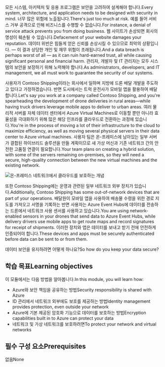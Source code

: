 <span data-ttu-id="59952-101">모든 시스템, 아키텍처 및 응용 프로그램은 보안을 고려하여 설계해야 합니다.</span><span class="sxs-lookup"><span data-stu-id="59952-101">Every system, architecture, and application needs to be designed with security in mind.</span></span> <span data-ttu-id="59952-102">너무 많은 위험에 노출됩니다.</span><span class="sxs-lookup"><span data-stu-id="59952-102">There's just too much at risk.</span></span> <span data-ttu-id="59952-103">예를 들어 서비스 거부 공격으로 인해 비즈니스를 수행할 수 없습니다.</span><span class="sxs-lookup"><span data-stu-id="59952-103">For instance, a denial of service attack prevents you from doing business.</span></span> <span data-ttu-id="59952-104">웹 사이트가 손상되면 회사의 명성이 훼손될 수 있습니다.</span><span class="sxs-lookup"><span data-stu-id="59952-104">Defacement of your website damages your reputation.</span></span> <span data-ttu-id="59952-105">데이터 위반은 힘들게 얻은 신뢰를 손상시킬 수 있으므로 최악의 상황입니다. &mdash; 이 결과 상당한 개인 및 재무 위험이 초래됩니다.</span><span class="sxs-lookup"><span data-stu-id="59952-105">And a data breach is perhaps worst of all &mdash; as it can ruin hard-earned trust, all while causing significant personal and financial harm.</span></span> <span data-ttu-id="59952-106">관리자, 개발자 및 IT 관리자는 모두 시스템의 보안을 보장하기 위해 노력해야 합니다.</span><span class="sxs-lookup"><span data-stu-id="59952-106">As administrators, developers, and IT management, we all must work to guarantee the security of our systems.</span></span>

<span data-ttu-id="59952-107">사용자가 Contoso Shipping이라는 회사에서 일하며 지방에 드론 배달 개발을 주도하고 있다고 가정하겠습니다. 반면 도시에서는 트럭 운전사가 모바일 앱을 활용하여 배달합니다.</span><span class="sxs-lookup"><span data-stu-id="59952-107">Let's say you work at a company called Contoso Shipping, and you're spearheading the development of drone deliveries in rural areas—while having truck drivers leverage mobile apps to deliver to urban areas.</span></span> <span data-ttu-id="59952-108">여러 물리적 서버를 자체 데이터 센터에서 Azure Virtual Machines로 이동할 뿐만 아니라 효율성을 극대화하기 위해 많은 해당 인프라를 클라우드로 전환하는 과정에 있습니다.</span><span class="sxs-lookup"><span data-stu-id="59952-108">You're in the process of moving a lot of their infrastructure to the cloud to maximize efficiency, as well as moving several physical servers in their data center to Azure virtual machines.</span></span> <span data-ttu-id="59952-109">사용자 팀은 온-프레미스에 남아있는 일부 서버가 결합된 하이브리드 솔루션을 만들 계획이므로 새 가상 머신과 기존 네트워크 간의 안전한 고품질 연결이 필요합니다.</span><span class="sxs-lookup"><span data-stu-id="59952-109">Your team plans on creating a hybrid solution, with some of the servers remaining on-premises, so they will need a secure, high-quality connection between the new virtual machines and the existing network.</span></span>

![온-프레미스 네트워크에서 클라우드를 보호하는 개념](../media/1-heading.png)

<span data-ttu-id="59952-111">또한 Contoso Shipping에는 운영과 관련된 일부 네트워크 외부 장치가 있습니다.</span><span class="sxs-lookup"><span data-stu-id="59952-111">Additionally, Contoso Shipping has some out-of-network devices that are part of your operations.</span></span> <span data-ttu-id="59952-112">배달원이 모바일 앱을 사용하여 배송물 수령을 위한 경로 지도를 가져오고 서명을 기록하는 반면 사용자는 Azure Event Hubs에 데이터를 전송하는 드론에서 네트워크 사용 센서를 사용하고 있습니다.</span><span class="sxs-lookup"><span data-stu-id="59952-112">You are using network-enabled sensors in your drones that send data to Azure Event Hubs, while delivery drivers use mobile apps to get route maps and record signatures for receipt of shipments.</span></span> <span data-ttu-id="59952-113">이러한 장치와 앱은 데이터를 보내고 받기 전에 안전하게 인증되어야 합니다.</span><span class="sxs-lookup"><span data-stu-id="59952-113">These devices and apps must be securely authenticated before data can be sent to or from them.</span></span>

<span data-ttu-id="59952-114">데이터 보안을 유지하려면 어떻게 하나요?</span><span class="sxs-lookup"><span data-stu-id="59952-114">So how do you keep your data secure?</span></span>

## <a name="learning-objectives"></a><span data-ttu-id="59952-115">학습 목표</span><span class="sxs-lookup"><span data-stu-id="59952-115">Learning objectives</span></span>

<span data-ttu-id="59952-116">이 모듈에서는 다음 방법을 알아봅니다.</span><span class="sxs-lookup"><span data-stu-id="59952-116">In this module, you will learn how:</span></span>

- <span data-ttu-id="59952-117">Azure와 보안 책임을 공유하는 방법</span><span class="sxs-lookup"><span data-stu-id="59952-117">Security responsibility is shared with Azure</span></span>
- <span data-ttu-id="59952-118">ID 관리에서 네트워크 외부에도 보호를 제공하는 방법</span><span class="sxs-lookup"><span data-stu-id="59952-118">Identity management provides protection, even outside your network</span></span>
- <span data-ttu-id="59952-119">Azure에 기본 제공된 암호화 기능으로 데이터를 보호하는 방법</span><span class="sxs-lookup"><span data-stu-id="59952-119">Encryption capabilities built in to Azure can protect your data</span></span>
- <span data-ttu-id="59952-120">네트워크 및 가상 네트워크를 보호하려면</span><span class="sxs-lookup"><span data-stu-id="59952-120">To protect your network and virtual networks</span></span>

## <a name="prerequisites"></a><span data-ttu-id="59952-121">필수 구성 요소</span><span class="sxs-lookup"><span data-stu-id="59952-121">Prerequisites</span></span>  

<span data-ttu-id="59952-122">없음</span><span class="sxs-lookup"><span data-stu-id="59952-122">None</span></span>